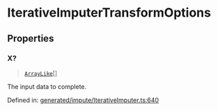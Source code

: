 # IterativeImputerTransformOptions

## Properties

### X?

> [`ArrayLike`](../types/ArrayLike.md)[]

The input data to complete.

Defined in:  [generated/impute/IterativeImputer.ts:640](https://github.com/transitive-bullshit/scikit-learn-ts/blob/b59c1ff/packages/sklearn/src/generated/impute/IterativeImputer.ts#L640)

